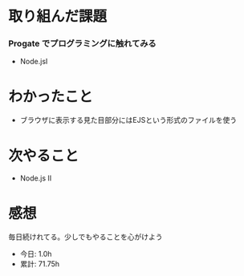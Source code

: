# 取り組んだ課題
### Progate でプログラミングに触れてみる
* Node.jsⅠ
# わかったこと
*  ブラウザに表示する見た目部分にはEJSという形式のファイルを使う
# 次やること
* Node.js Ⅱ
# 感想
毎日続けれてる。少しでもやることを心がけよう
* 今日: 1.0h
* 累計: 71.75h
